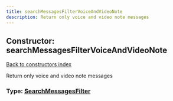 ```yaml
---
title: searchMessagesFilterVoiceAndVideoNote
description: Return only voice and video note messages
---
```

## Constructor: searchMessagesFilterVoiceAndVideoNote  
[Back to constructors index](index.md)



Return only voice and video note messages




### Type: [SearchMessagesFilter](../types/SearchMessagesFilter.md)



